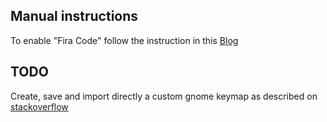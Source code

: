 ## Manual instructions

To enable "Fira Code" follow the instruction in this
[Blog](https://tahoeninjas.blog/2019/03/16/setting-fira-code-as-your-default-visual-studio-code-font/)


## TODO

Create, save and import directly a custom gnome keymap as described on
[stackoverflow](https://unix.stackexchange.com/a/134182)
